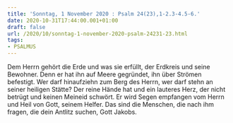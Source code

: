 ```yaml
---
title: 'Sonntag, 1 November 2020 : Psalm 24(23),1-2.3-4.5-6.'
date: 2020-10-31T17:44:00.001+01:00
draft: false
url: /2020/10/sonntag-1-november-2020-psalm-24231-23.html
tags: 
- PSALMUS
---
```


Dem Herrn gehört die Erde und was sie erfüllt, der Erdkreis und seine Bewohner. Denn er hat ihn auf Meere gegründet, ihn über Strömen befestigt. Wer darf hinaufziehn zum Berg des Herrn, wer darf stehn an seiner heiligen Stätte? Der reine Hände hat und ein lauteres Herz, der nicht betrügt und keinen Meineid schwört. Er wird Segen empfangen vom Herrn und Heil von Gott, seinem Helfer. Das sind die Menschen, die nach ihm fragen, die dein Antlitz suchen, Gott Jakobs.